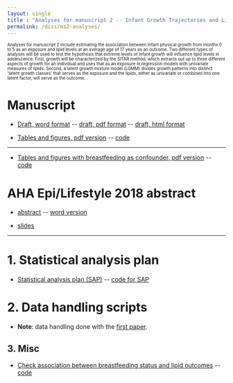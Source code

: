 ```yaml
---
layout: single
title : "Analyses for manuscript 2 -- Infant Growth Trajectories and Lipid Levels in Adolescence: Evidence from a Chilean Infancy Cohort"
permalink: /diss/ms2-analyses/
---
```


<sup><sub>Analyses for manuscript 2 include estimating the association between infant physical growth from months 0 to 5 as an exposure and lipid levels at an average age of 17 years as an outcome. Two different types of analyses will be used to test the hypothesis that extreme levels of infant growth will influence lipid levels in adolescence. First, growth will be characterized by the SITAR method, which extracts out up to three different aspects of growth for an individual and uses that as an exposure in regression models with univariate measures of lipids. Second, a latent growth mixture model (LGMM) divides growth patterns into distinct 'latent growth classes' that serves as the exposure and the lipids, either as univariate or combined into one latent factor, will serve as the outcome.</sup></sub>


# Manuscript

  * [Draft, word format](../../unc-dissertation-markdown-p2/includes/scripts/paper2/draft/ms2.docx) -- [draft, pdf format](../../unc-dissertation-markdown-p2/includes/scripts/paper2/draft/ms2.pdf) -- [draft, html format](../../unc-dissertation-markdown-p2/includes/scripts/paper2/draft/ms2.html)

<!--
[Tables and figures, html version](../../unc-dissertation-markdown-p2/includes/scripts/paper2/bch-read-all.html) -- [code](../../unc-dissertation-markdown-p2/includes/scripts/paper2/bch-read-all.Rmd)  
-->

  * [Tables and figures, pdf version](../../unc-dissertation-markdown-p2/includes/scripts/paper2/bch-read-all-pdfversion.pdf) -- [code](../../unc-dissertation-markdown-p2/includes/scripts/paper2/bch-read-all-pdfversion.Rmd) 

---

  * [Tables and figures with breastfeeding as confounder, pdf version](../../unc-dissertation-markdown-p2/includes/scripts/paper2/bch-read-all-bf-pdfversion.pdf) -- [code](../../unc-dissertation-markdown-p2/includes/scripts/paper2/bch-read-all-bf-pdfversion.Rmd) 

<!--[Tables and figures](../../unc-dissertation-markdown-p2/includes/scripts/paper2/ms-tables/tables-ms.pdf) -- [code](../../unc-dissertation-markdown-p2/includes/scripts/paper2/ms-tables/tables-ms.Rmd) 
-->

<!--
# Overall summary

[Overall summary of results](../../unc-dissertation-markdown-p2/includes/scripts/paper2/overall-summary.html)
-->

# AHA Epi/Lifestyle 2018 abstract

  * [abstract](../../unc-dissertation-markdown-p2/includes/scripts/paper2/aha2018/abstract-m2.html) -- [word version](../../unc-dissertation-markdown-p2/includes/scripts/paper2/aha2018/abstract-m2.docx)

  * [slides](../../unc-dissertation-markdown-p2/includes/scripts/paper2/aha2018/slides-growth-lipid-levels.pdf)


---

# 1. Statistical analysis plan

  * [Statistical analysis plan (SAP)](../../unc-dissertation-markdown-p2/includes/scripts/paper2/sap2.html) -- [code for SAP](../../unc-dissertation-markdown-p2/includes/scripts/paper2/sap2.Rmd)

<p></p>

# 2. Data handling scripts

  * **Note**: data handling done with the [first paper](/diss/ms1-analyses).

<p></p>

## 3. Misc

  * [Check association between breastfeeding status and lipid outcomes](../../unc-dissertation-markdown-p2/includes/scripts/paper2/misc-table-compare-bf.html) -- [code](../../unc-dissertation-markdown-p2/includes/scripts/paper2/misc-table-compare-bf.Rmd)


<!--
# 3. Table of descriptive statistics

  * [Table 1](../../unc-dissertation-markdown-p2/includes/scripts/paper2/table1.html) -- [code](../../unc-dissertation-markdown-p2/includes/scripts/paper2/table1.Rmd)

<p></p>


# 4. Association between infant growth and lipid measurements

## 4a. SITAR 

  * [Association between growth parameters and lipids](../../unc-dissertation-markdown-p2/includes/scripts/paper2/initial-m2.html) -- [code](../../unc-dissertation-markdown-p2/includes/scripts/paper2/initial-m2.Rmd)

## 4b. LGMM

[Results, .pdf](../../unc-dissertation-markdown-p2/includes/scripts/paper2/bch-read-all-pdfversion.pdf) -- [code](../../unc-dissertation-markdown-p2/includes/scripts/paper2/bch-read-all-pdfversion.Rmd)

-->




<!--
### Tables for manuscript

- [Pooled sample](../../unc-dissertation-markdown-p2/includes/scripts/paper2/ms-tables/table2-ms.pdf) -- [code](../../unc-dissertation-markdown-p2/includes/scripts/paper2/ms-tables/table2-ms.Rmd)

- [Stratified sample](../../unc-dissertation-markdown-p2/includes/scripts/paper2/ms-tables/table2-strat-ms.pdf) -- [code](../../unc-dissertation-markdown-p2/includes/scripts/paper2/ms-tables/table2-strat-ms.Rmd)
-->

<!--
### Pooled by sex of child

- [Association between latent growth classes and an observed univariate distal outcome (lipid) -- Using BCH 3-step approach for distal variable. Pooled by sex of child](../../unc-dissertation-markdown-p2/includes/scripts/paper2/bch-read.html) -- [code](../../unc-dissertation-markdown-p2/includes/scripts/paper2/bch-read.Rmd)
  
    - Templates used to create Mplus .inp files
        - [Step 1](../../unc-dissertation-markdown-p2/includes/scripts/paper2/longleaf/compile-mplus/mplus-templates/template_mplus2-step1-pooled-univ.txt)
        - [Step 3](../../unc-dissertation-markdown-p2/includes/scripts/paper2/longleaf/compile-mplus/mplus-templates/template_mplus2-step3-2-class-pooled-univ.txt)
    
    
- [Unadjusted association between latent growth classes and an observed univariate distal outcome (lipid) -- Using BCH 3-step approach for distal variable. Pooled by sex of child](../../unc-dissertation-markdown-p2/includes/scripts/paper2/bch-unadj-read.html) -- [code](../../unc-dissertation-markdown-p2/includes/scripts/paper2/bch-unadj-read.Rmd)
  
    - Templates used to create Mplus .inp files
        - [Step 1](../../unc-dissertation-markdown-p2/includes/scripts/paper2/longleaf/compile-mplus/mplus-templates/template_mplus2-step1-pooled-bch-noadjust.txt)
        - [Step 3](../../unc-dissertation-markdown-p2/includes/scripts/paper2/longleaf/compile-mplus/mplus-templates/template_mplus2-step3-2-class-pooled-univ.txt)
        
-->
        
<!--      * Sensitivity analysis. Subset of data.

          * These analyses use the exact same scripts as the prior one except outliers (>3sd of lipid distribution) are excluded (<5% of the data).

          - [Restricted analyses: Association between latent growth classes and an observed univariate distal outcome (lipid) -- Using DU3step 3-step approach for distal variable. Pooled by sex of child](../../unc-dissertation-markdown-p2/includes/scripts/paper2/lgmm/virtuallab/distal/univariate/v2-pooled/sensitivity/models-2-results-univariate-distal-assn-pooled-du3step-sens.html) -- [code](../../unc-dissertation-markdown-p2/includes/scripts/paper2/lgmm/virtuallab/distal/univariate/v2-pooled/sensitivity/models-2-results-univariate-distal-assn-pooled-du3step-sens.Rmd)
-->          

<!--
---

* TG / HDL ratios and TG-HDL correlations
      
- [Estimated TG/HDL ratios and correlations for pooled sample, adjusted](../../unc-dissertation-markdown-p2/includes/scripts/paper2/models-2-results-univariate-distal-assn-pooled-bch-ratio.html) -- [code](../../unc-dissertation-markdown-p2/includes/scripts/paper2/models-2-results-univariate-distal-assn-pooled-bch-ratio.Rmd)
    - Templates used to create Mplus .inp files
        - [Step 1](../../unc-dissertation-markdown-p2/includes/scripts/paper2/longleaf/compile-mplus/mplus-templates/template_mplus2-step1-pooled-ratio.txt)
        - [Step 3](../../unc-dissertation-markdown-p2/includes/scripts/paper2/longleaf/compile-mplus/mplus-templates/template_mplus2-step3-2-class-pooled-ratio.txt)
        
- [Estimated TG/HDL ratios and correlations for pooled sample, unadjusted](../../unc-dissertation-markdown-p2/includes/scripts/paper2/models-2-results-univariate-distal-assn-pooled-bch-ratio-unadj.html) -- [code](../../unc-dissertation-markdown-p2/includes/scripts/paper2/models-2-results-univariate-distal-assn-pooled-bch-ratio-unadj.Rmd)
    - Templates used to create Mplus .inp files
        - [Step 1](../../unc-dissertation-markdown-p2/includes/scripts/paper2/longleaf/compile-mplus/mplus-templates/template_mplus2-step1-pooled-ratio.txt)
        - [Step 3](../../unc-dissertation-markdown-p2/includes/scripts/paper2/longleaf/compile-mplus/mplus-templates/template_mplus2-step3-2-class-pooled-ratio-noadjust.txt)
        

### Stratified by sex of child

- [Association between latent growth classes and an observed univariate distal outcome (lipid) -- Using 3-step approach for distal variable. Stratified by sex of child](../../unc-dissertation-markdown-p2/includes/scripts/paper2/bch-read-strat.html) -- [code](../../unc-dissertation-markdown-p2/includes/scripts/paper2/bch-read-strat.Rmd)

  - Templates used to create Mplus .inp files
    - [Step 1](../../unc-dissertation-markdown-p2/includes/scripts/paper2/longleaf/compile-mplus/mplus-templates/template_mplus2-step1-strat-ratio.txt)
    - [Step 3](../../unc-dissertation-markdown-p2/includes/scripts/paper2/longleaf/compile-mplus/mplus-templates/template_mplus2-step3-2-class-strat-ratio.txt)
    

- [Unadjusted association between latent growth classes and an observed univariate distal outcome (lipid) -- Using 3-step approach for distal variable. Stratified by sex of child](../../unc-dissertation-markdown-p2/includes/scripts/paper2/bch-read-unadj-strat.html) -- [code](../../unc-dissertation-markdown-p2/includes/scripts/paper2/bch-read-unadj-strat.Rmd)

  - Templates used to create Mplus .inp files
    - [Step 1](../../unc-dissertation-markdown-p2/includes/scripts/paper2/longleaf/compile-mplus/mplus-templates/template_mplus2-step1-strat-ratio.txt)
    - [Step 3](../../unc-dissertation-markdown-p2/includes/scripts/paper2/longleaf/compile-mplus/mplus-templates/template_mplus2-step3-2-class-strat-ratio-noadjust.txt)
-->


<!--
      * Sensitivity analysis. Subset of data.

          * These analyses use the exact same scripts as the prior one except outliers (>3sd of lipid distribution) are excluded (<5% of the data).

          - [Restricted analyses: Association between latent growth classes and an observed univariate distal outcome (lipid) -- Using DU3step 3-step approach for distal variable. Stratified by sex of child](../../unc-dissertation-markdown-p2/includes/scripts/paper2/lgmm/virtuallab/distal/univariate/v2/sensitivity/models-2-results-univariate-distal-assn-du3step-sens.html) -- [code](../../unc-dissertation-markdown-p2/includes/scripts/paper2/lgmm/virtuallab/distal/univariate/v2/sensitivity/models-2-results-univariate-distal-assn-du3step-sens.Rmd)
-->

<!--

- TG / HDL ratios and TG-HDL correlations
      
- [Estimated tg/hdl ratios and correlations for stratified sample, adjusted](../../unc-dissertation-markdown-p2/includes/scripts/paper2/models-2-results-univariate-distal-assn-strat-bch-ratio.html) -- [code](../../unc-dissertation-markdown-p2/includes/scripts/paper2/models-2-results-univariate-distal-assn-strat-bch-ratio.Rmd)
          
    - Templates used to create Mplus .inp files
      - [Step 1](../../unc-dissertation-markdown-p2/includes/scripts/paper2/longleaf/compile-mplus/mplus-templates/template_mplus2-step1-strat-ratio.txt)
      - [Step 3](../../unc-dissertation-markdown-p2/includes/scripts/paper2/longleaf/compile-mplus/mplus-templates/template_mplus2-step3-2-class-strat-ratio.txt)
              
- [Unadjusted estimates of tg/hdl ratios and correlations for stratified sample](../../unc-dissertation-markdown-p2/includes/scripts/paper2/models-2-results-univariate-distal-assn-strat-bch-ratio-unadj.html) -- [code](../../unc-dissertation-markdown-p2/includes/scripts/paper2/models-2-results-univariate-distal-assn-strat-bch-ratio-unadj.Rmd)
          
    - Templates used to create Mplus .inp files
      - [Step 1](../../unc-dissertation-markdown-p2/includes/scripts/paper2/longleaf/compile-mplus/mplus-templates/template_mplus2-step1-strat-ratio.txt)
      - [Step 3](../../unc-dissertation-markdown-p2/includes/scripts/paper2/longleaf/compile-mplus/mplus-templates/template_mplus2-step3-2-class-strat-ratio-noadjust.txt)
-->

<!--
#### The following sections for LGMM use the default for distal variable (one-step method) and may not have a meaningful interpretation.

  - [Association between latent growth classes and an observed univariate distal outcome (lipid) -- Using default approach for distal variable](../../unc-dissertation-markdown-p2/includes/scripts/paper2/lgmm/virtuallab/distal/univariate/models-2-results-univariate-distal-assn.html) -- [code](../../unc-dissertation-markdown-p2/includes/scripts/paper2/lgmm/virtuallab/distal/univariate/models-2-results-univariate-distal-assn.Rmd) -- [Template used to create Mplus .inp files](../../unc-dissertation-markdown-p2/includes/scripts/paper2/lgmm/virtuallab/distal/univariate/template_mplus2-strat-sex-assn-classes-univ-distal.txt)
  
  - Follow-up: [Checked overlap between height trajectory analyses for males](../../unc-dissertation-markdown-p2/includes/scripts/paper2/lgmm/virtuallab/distal/univariate/m2-univ-distal-compare-people-in-classes.html) -- [code](../../unc-dissertation-markdown-p2/includes/scripts/paper2/lgmm/virtuallab/distal/univariate/m2-univ-distal-compare-people-in-classes.Rmd)
  

  - [Association between latent growth classes and a latent distal outcome -- using default approach](../../unc-dissertation-markdown-p2/includes/scripts/paper2/lgmm/virtuallab/distal/latent-class-and-latent-distal-outcome/models-2-results-lc-latent-distal-assn.html) -- [code](../../unc-dissertation-markdown-p2/includes/scripts/paper2/lgmm/virtuallab/distal/latent-class-and-latent-distal-outcome/models-2-results-lc-latent-distal-assn.Rmd) -- [Template used to create Mplus .inp files](../../unc-dissertation-markdown-p2/includes/scripts/paper2/lgmm/virtuallab/distal/latent-class-and-latent-distal-outcome/template_mplus2-strat-sex-assn-classes-latentdistal.txt)
      * **Note**: Holding the latent distal outcome the same across different latent growth classes. If not employing that assumption then the comparison of associations between growth and the latent distal outcome would be like comparing apples and oranges.

  - [Association between growth and latent distal outcomes; no latent growth classes](../../unc-dissertation-markdown-p2/includes/scripts/paper2/lgmm/virtuallab/distal/models-2-results-latent-distal-assn.html) -- [code](../../unc-dissertation-markdown-p2/includes/scripts/paper2/lgmm/virtuallab/distal/models-2-results-latent-distal-assn.Rmd) -- [Template used to create Mplus .inp files](../../unc-dissertation-markdown-p2/includes/scripts/paper2/lgmm/virtuallab/distal/template_mplus2-strat-sex-assn-latentdistal.txt)


  * **NOTE**: I create the Mplus models with [MplusAutomation in R](../includes/scripts/paper1/lgmm/export-mplus.Rmd) with scripts to create batches of Mplus files that I run in virtuallab with an [.R script](../includes/scripts/paper2/lgmm/virtuallab/run-models.R).
-->